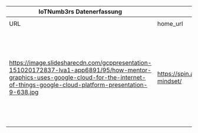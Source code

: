 |IoTNumb3rs Datenerfassung|||||||||||
| ---- | ---- | ---- | ---- | ---- | ---- | ---- | ---- | ---- | ---- | ---- |
||||||||||||
|URL|home_url|filename|device_class|device_count|market_class|market_volume|prognosis_year|publication_year|authorship_class|Dropbox folder|
|https://image.slidesharecdn.com/gcppresentation-151020172837-lva1-app6891/95/how-mentor-graphics-uses-google-cloud-for-the-internet-of-things-google-cloud-platform-presentation-9-638.jpg|https://spin.atomicobject.com/2017/07/13/iot-mindset/|file11_how-mentor-graphics-uses-google-cloud-for-the-internet-of-things-google-cloud-platform-presentation-9-638.jpg||||||||MariaMarg/20190106-1800|

